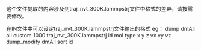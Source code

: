 这个文件提取的内容涉及到traj_nvt_300K.lammpstrj文件中格式的差异，请按需要修改。

在IN文件中可以设定traj_nvt_300K.lammpstrj文件输出的格式
eg：
dump dmAll all custom 1000 traj_nvt_300K.lammpstrj id mol type x y z vx vy vz
dump_modify dmAll sort id
